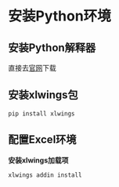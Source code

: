 # 安装Python环境

## 安装Python解释器

直接去[官网](https://www.python.org/)下载

## 安装xlwings包

``` shell
pip install xlwings
```

## 配置Excel环境
**安装xlwings加载项**
```
xlwings addin install
```